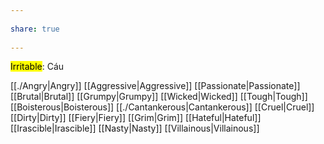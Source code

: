 ---  
share: true  
---  
<mark class="hltr-orange-peel">Irritable</mark>: Cáu  
[[./Angry|Angry]] [[Aggressive|Aggressive]] [[Passionate|Passionate]] [[Brutal|Brutal]] [[Grumpy|Grumpy]] [[Wicked|Wicked]] [[Tough|Tough]] [[Boisterous|Boisterous]] [[./Cantankerous|Cantankerous]] [[Cruel|Cruel]] [[Dirty|Dirty]] [[Fiery|Fiery]] [[Grim|Grim]] [[Hateful|Hateful]] [[Irascible|Irascible]] [[Nasty|Nasty]] [[Villainous|Villainous]]